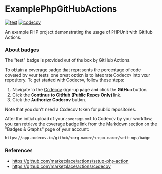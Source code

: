 # ExamplePhpGitHubActions

[![test](https://github.com/eylemugurel/ExamplePhpGitHubActions/actions/workflows/test.yml/badge.svg)](https://github.com/eylemugurel/ExamplePhpGitHubActions/actions/workflows/test.yml)
[![codecov](https://codecov.io/gh/eylemugurel/ExamplePhpGitHubActions/branch/main/graph/badge.svg?token=QD734AK8G8)](https://codecov.io/gh/eylemugurel/ExamplePhpGitHubActions)

An example PHP project demonstrating the usage of PHPUnit with GitHub Actions.

### About badges

The "test" badge is provided out of the box by GitHub Actions.

To obtain a coverage badge that represents the percentage of code covered by your tests, one great option is to integrate [Codecov](https://about.codecov.io/) into your repository. To get started with Codecov, follow these steps:

1. Navigate to the [Codecov](https://about.codecov.io/sign-up/) sign-up page and click the **GitHub** button.
2. Click the **Continue to GitHub (Public Repos Only)** link.
3. Click the **Authorize Codecov** button.

Note that you don't need a Codecov token for public repositories.

After the initial upload of your `coverage.xml` to Codecov by your workflow, you can retrieve the coverage badge link from the Markdown section on the "Badges & Graphs" page of your account:
```
https://app.codecov.io/github/<org-name>/<repo-name>/settings/badge
```

### References
- https://github.com/marketplace/actions/setup-php-action
- https://github.com/marketplace/actions/codecov
